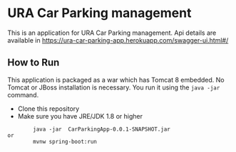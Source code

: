 # URA Car Parking management

This is an application for URA Car Parking management. Api details are available in https://ura-car-parking-app.herokuapp.com/swagger-ui.html#/


## How to Run 

This application is packaged as a war which has Tomcat 8 embedded. No Tomcat or JBoss installation is necessary. You run it using the ```java -jar``` command.

* Clone this repository 
* Make sure you have JRE/JDK 1.8 or higher 
```
        java -jar  CarParkingApp-0.0.1-SNAPSHOT.jar
or
        mvnw spring-boot:run 
```